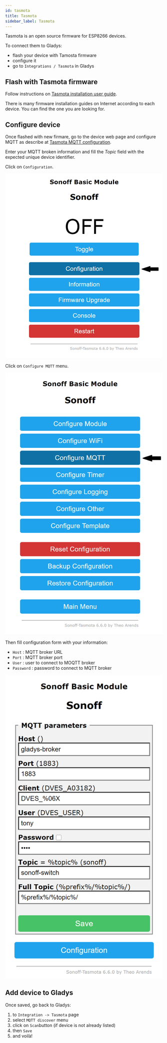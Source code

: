 ```yaml
---
id: tasmota
title: Tasmota
sidebar_label: Tasmota
---
```


Tasmota is an open source firmware for ESP8266 devices.

To connect them to Gladys:

- flash your device with Tamosta firmware
- configure it
- go to `Integrations / Tasmota` in Gladys

## Flash with Tasmota firmware

Follow instructions on <a href="https://tasmota.github.io/docs/Getting-Started/" target="_blank">Tasmota installation user guide</a>.

There is many firmware installation guides on Internet according to each device. You can find the one you are looking for.

## Configure device

Once flashed with new firmare, go to the device web page and configure MQTT as describe at <a href="https://tasmota.github.io/docs/MQTT/" target="_blank">Tasmota MQTT configuration</a>.

Enter your MQTT broken information and fill the <i>Topic</i> field with the expected unique device identifier.

Click on `Configuration`.

![Tasmota menu](../../static/img/docs/en/configuration/tasmota/tasmota-home.png)

Click on `Configure MQTT` menu.

![Tasmota configuration](../../static/img/docs/en/configuration/tasmota/tasmota-configuration.png)

Then fill configuration form with your information:

- `Host` : MQTT broker URL
- `Port` : MQTT broker port
- `User` : user to connect to MOQTT broker
- `Password` : password to connect to MQTT broker

![Tasmota MQTT](../../static/img/docs/en/configuration/tasmota/tasmota-mqtt.png)

## Add device to Gladys

Once saved, go back to Gladys:

1. to `Integration -> Tasmota` page
2. select `MQTT discover` menu
3. click on `Scan`button (if device is not already listed)
4. then `Save`
5. and voilà!

